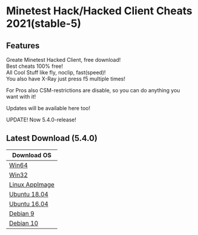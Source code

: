 # Minetest Hack/Hacked Client Cheats 2021(stable-5)

## Features

Greate Minetest Hacked Client, free download!  
Best cheats 100% free!  
All Cool Stuff like fly, noclip, fast(speed)!  
You also have X-Ray just press f5 multiple times!  

For Pros also CSM-restrictions are disable, so you can do anything you want with it!

Updates will be available here too!

UPDATE! Now 5.4.0-release!

## Latest Download (5.4.0)


| Download OS |
| ---------- |
| [Win64](https://gitlab.com/minetest-hack/minetest/-/jobs/1060836052/artifacts/download) |
| [Win32](https://gitlab.com/minetest-hack/minetest/-/jobs/1060836051/artifacts/download) |
| [Linux AppImage](https://gitlab.com/minetest-hack/minetest/-/jobs/1060836054/artifacts/download) |
| [Ubuntu 18.04](https://gitlab.com/minetest-hack/minetest/-/jobs/1060836050/artifacts/download) |
| [Ubuntu 16.04](https://gitlab.com/minetest-hack/minetest/-/jobs/1060836049/artifacts/download) |
| [Debian 9](https://gitlab.com/minetest-hack/minetest/-/jobs/1060836047/artifacts/download) |
| [Debian 10](https://gitlab.com/minetest-hack/minetest/-/jobs/1060836048/artifacts/download) |
